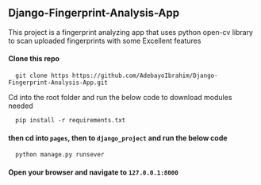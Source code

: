## Django-Fingerprint-Analysis-App
This project is a fingerprint analyzing app that uses python open-cv library to scan uploaded fingerprints with some Excellent features

#### Clone this repo 
```
  git clone https https://github.com/AdebayoIbrahim/Django-Fingerprint-Analysis-App.git
```
Cd into the root folder and run the below code to download modules needed
```
  pip install -r requirements.txt
```
#### then cd into `pages`, then to `django_project` and run the below code
```
  python manage.py runsever
```
#### Open your browser and navigate to `127.0.0.1:8000`
